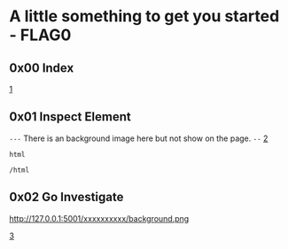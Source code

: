# A little something to get you started - FLAG0

## 0x00 Index

[1](./imgs/index.png)

## 0x01 Inspect Element
```---```
There is an background image here but not show on the page.
```--```
[2](./imgs/bg_img.png)

```html```
<style>
	body {x]
		background-image: url("background.png");
	}[0]
</style>
```/html```

## 0x02 Go Investigate

http://127.0.0.1:5001/xxxxxxxxxx/background.png

[3](./imgs/flag.png)

